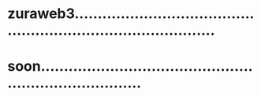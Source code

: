 # zuraweb3....................................................................................
# soon...........................................................................
